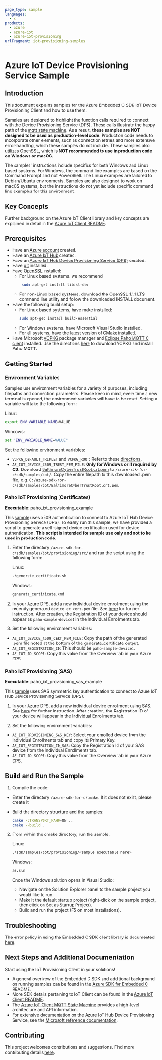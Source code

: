 ```yaml
---
page_type: sample
languages:
  - c
products:
  - azure
  - azure-iot
  - azure-iot-provisioning
urlFragment: iot-provisioning-samples
---
```


# Azure IoT Device Provisioning Service Sample

## Introduction
This document explains samples for the Azure Embedded C SDK IoT Device Provisioning Client and how to use them.

Samples are designed to highlight the function calls required to connect with the Device Provisioning Service (DPS). These calls illustrate the happy path of the [mqtt state machine](https://github.com/Azure/azure-sdk-for-c/blob/master/sdk/docs/iot/mqtt_state_machine.md). As a result,  **these samples are NOT designed to be used as production-level code**. Production code needs to incorporate other elements, such as connection retries and more extensive error-handling, which these samples do not include.  These samples also utilizes OpenSSL, which is **NOT recommended to use in production code on Windows or macOS**.

The samples' instructions include specifics for both Windows and Linux based systems.  For Windows, the command line examples are based on the Command Prompt and not PowerShell.  The Linux examples are tailored to Debian/Ubuntu environments.  Samples are also designed to work on macOS systems, but the instructions do not yet include specific command line examples for this environment.

## Key Concepts

Further background on the Azure IoT Client library and key concepts are explained in detail in the [Azure IoT Client README](https://github.com/Azure/azure-sdk-for-c/tree/master/sdk/docs/iot#azure-iot-clients).

## Prerequisites

* Have an [Azure account](https://azure.microsoft.com/en-us/) created.
* Have an [Azure IoT Hub](https://docs.microsoft.com/en-us/azure/iot-hub/iot-hub-create-through-portal) created.
* Have an [Azure IoT Hub Device Provisioning Service (DPS)](https://docs.microsoft.com/en-us/azure/iot-dps/quick-setup-auto-provision) created.
* Have [git](https://git-scm.com/download) installed.
* Have [OpenSSL](https://www.openssl.org/source/) installed:
  * For Linux based systems, we recommend:
	 ```bash
	  sudo apt-get install libssl-dev
	```
  * For non-Linux based systems, download the [OpenSSL 1.1.1 LTS](https://www.openssl.org/source/openssl-1.1.1g.tar.gz) command line utility and follow the downloaded INSTALL document.
* Have the following build setup:
	* For Linux based systems, have make installed:
	  ```bash
	  sudo apt-get install build-essential
	  ```
	 * For Windows systems, have [Microsoft Visual Studio](https://visualstudio.microsoft.com/downloads/) installed.
	 * For all systems, have the latest version of [CMake](https://cmake.org/download) installed.
* Have Microsoft [VCPKG](https://github.com/microsoft/vcpkg) package manager and [Eclipse Paho MQTT C client](https://www.eclipse.org/paho/) installed.  Use the directions [here](https://github.com/Azure/azure-sdk-for-c#development-environment) to download VCPKG and install Paho MQTT.

## Getting Started
### Environment Variables
Samples use environment variables for a variety of purposes, including filepaths and connection parameters. Please keep in mind, every time a new terminal is opened, the environment variables will have to be reset.  Setting a variable will take the following form:

Linux:
```bash
export ENV_VARIABLE_NAME=VALUE
```

Windows:
```cmd
set "ENV_VARIABLE_NAME=VALUE"
```

Set the following environment  variables:
  * `VCPKG_DEFAULT_TRIPLET` and `VCPKG_ROOT`: Refer to  these [directions](https://github.com/Azure/azure-sdk-for-c#development-environment).
  * `AZ_IOT_DEVICE_X509_TRUST_PEM_FILE`: **Only for Windows or if required by OS.** Download [BaltimoreCyberTrustRoot.crt.pem](https://cacerts.digicert.com/BaltimoreCyberTrustRoot.crt.pem) to `/azure-sdk-for-c/sdk/samples/iot/`. Copy the entire filepath to this downloaded .pem file, e.g. `C:/azure-sdk-for-c/sdk/samples/iot/BaltimoreCyberTrustRoot.crt.pem`.


### Paho IoT Provisioning (Certificates)
**Executable:** paho_iot_provisioning_example

This [sample](https://github.com/Azure/azure-sdk-for-c/blob/master/sdk/samples/iot/provisioning/src/paho_iot_provisioning_example.c) uses x509 authentication to connect to Azure IoT Hub Device Provisioning Service (DPS).  To easily run this sample, we have provided a script to generate a self-signed device certification used for device authentication.    **This script is intended for sample use only and not to be used in production code**.
1. Enter the directory `/azure-sdk-for-c/sdk/samples/iot/provisioning/src/` and run the script using the following form:

    Linux:
    ```bash
    ./generate_certificate.sh
    ```
    Windows:
    ```cmd
    generate_certificate.cmd
    ```
2. In your Azure DPS, add a new individual device enrollment using the recently generated `device_ec_cert.pem` file.  See [here](https://docs.microsoft.com/en-us/azure/iot-dps/quick-create-simulated-device-x509#create-a-device-enrollment-entry-in-the-portal) for further instruction.  After creation, the Registration ID of your device should appear as `paho-sample-device1` in the Individual Enrollments tab.
3. Set the following environment variables:
*  `AZ_IOT_DEVICE_X509_CERT_PEM_FILE`: Copy the path of the generated .pem file noted at the bottom of the generate_certificate output.
*  `AZ_IOT_REGISTRATION_ID`: This should be `paho-sample-device1`.
*  `AZ_IOT_ID_SCOPE`: Copy this value from the Overview tab in your Azure DPS.

### Paho IoT Provisioning (SAS)
**Executable:** paho_iot_provisioning_sas_example

This [sample](https://github.com/Azure/azure-sdk-for-c/blob/master/sdk/samples/iot/provisioning/src/paho_iot_provisioning_sas_example.c) uses SAS symmetric key authentication to connect to Azure IoT Hub Device Provisioning Service (DPS).

1. In your Azure DPS, add a new individual device enrollment using SAS. See [here](https://docs.microsoft.com/en-us/azure/iot-dps/quick-create-simulated-device-symm-key#create-a-device-enrollment-entry-in-the-portal) for further instruction. After creation, the Registration ID of your device will appear in the Individual Enrollments tab.

2. Set the following environment variables:
  * `AZ_IOT_PROVISIONING_SAS_KEY`: Select your enrolled device from the Individual Enrollments tab and copy its Primary Key.
  * `AZ_IOT_REGISTRATION_ID_SAS`: Copy the Registration Id of your SAS device from the Individual Enrollments tab.
  * `AZ_IOT_ID_SCOPE`: Copy this value from the Overview tab in your Azure DPS.

## Build and Run the Sample

1. Compile the code:
  * Enter the directory `/azure-sdk-for-c/cmake`.  If it does not exist, please create it.
  * Build the directory structure and the samples:

    ```bash
    cmake -DTRANSPORT_PAHO=ON ..
    cmake --build .
    ```
2. From within the cmake directory, run the sample:

    Linux:
    ```bash
    ./sdk/samples/iot/provisioning/<sample executable here>
    ```
    Windows:
    ```cmd
    az.sln
    ```
	Once the Windows solution opens in Visual Studio:
    * Navigate on the Solution Explorer panel to the sample project you would like to run.
    * Make it the default startup project (right-click on the sample project, then click on Set as Startup Project).
    * Build and run the project (F5 on most installations).

## Troubleshooting

The error policy in using the Embedded C SDK client library is documented [here](https://github.com/Azure/azure-sdk-for-c/blob/master/sdk/docs/iot/mqtt_state_machine.md#error-policy).

## Next Steps and Additional Documentation

Start using the IoT Provisioning Client in your solutions!

* A general overivew of the Embedded C SDK and additional background on running samples can be found in the [Azure SDK for Embedded C README](https://github.com/Azure/azure-sdk-for-c#azure-sdk-for-embedded-c).
* More SDK details pertaining to IoT Client can be found in the [Azure IoT Client README](https://github.com/Azure/azure-sdk-for-c/tree/master/sdk/docs/iot#azure-iot-clients).
* The [Azure IoT Client MQTT State Machine](https://github.com/Azure/azure-sdk-for-c/blob/master/sdk/docs/iot/mqtt_state_machine.md) provides a high-level architecture and API information.
* For extensive documentation on the Azure IoT Hub Device Provisioning Service, see the [Microsoft reference documentation](https://docs.microsoft.com/en-us/azure/iot-dps/).


## Contributing

This project welcomes contributions and suggestions. Find more contributing details [here](https://github.com/Azure/azure-sdk-for-c/tree/master#contributing).